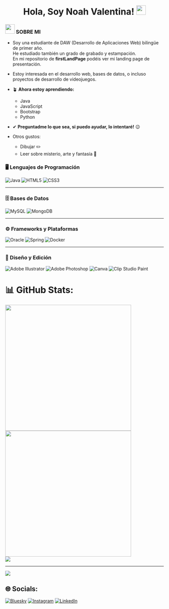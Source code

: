 <h1 align="center"> Hola, Soy Noah Valentina! <img src = "https://raw.githubusercontent.com/MartinHeinz/MartinHeinz/master/wave.gif" width = 30px> </h1>
<p align='center'>
</p>

<h3><img src="https://media.giphy.com/media/ObNTw8Uzwy6KQ/giphy.gif" width="30px">&nbsp;SOBRE MI</h3>

- Soy una estudiante de DAW (Desarrollo de Aplicaciones Web) bilingüe de primer año.  
  He estudiado también un grado de grabado y estampación.  
  En mi repositorio de **firstLandPage** podéis ver mi landing page de presentación.

- Estoy interesada en el desarrollo web, bases de datos, o incluso proyectos de desarrollo de videojuegos.

- 🪴 **Ahora estoy aprendiendo:**  
  - Java  
  - JavaScript  
  - Bootstrap  
  - Python  

- ✔ **Preguntadme lo que sea, si puedo ayudar, lo intentaré!** 😉

- Otros gustos:  
  - Dibujar ✏️  
  - Leer sobre misterio, arte y fantasía 🐲


### 🖥️ Lenguajes de Programación  
![Java](https://img.shields.io/badge/java-%23ED8B00.svg?style=for-the-badge&logo=openjdk&logoColor=white)  ![HTML5](https://img.shields.io/badge/html5-%23E34F26.svg?style=for-the-badge&logo=html5&logoColor=white)  ![CSS3](https://img.shields.io/badge/css3-%231572B6.svg?style=for-the-badge&logo=css3&logoColor=white)  

---

### 🗄️ Bases de Datos  
![MySQL](https://img.shields.io/badge/mysql-4479A1.svg?style=for-the-badge&logo=mysql&logoColor=white)  ![MongoDB](https://img.shields.io/badge/MongoDB-%234ea94b.svg?style=for-the-badge&logo=mongodb&logoColor=white)  

---

### ⚙️ Frameworks y Plataformas  
![Oracle](https://img.shields.io/badge/Oracle-F80000?style=for-the-badge&logo=oracle&logoColor=white)  ![Spring](https://img.shields.io/badge/spring-%236DB33F.svg?style=for-the-badge&logo=spring&logoColor=white)  ![Docker](https://img.shields.io/badge/docker-%230db7ed.svg?style=for-the-badge&logo=docker&logoColor=white)  

---

### 🎨 Diseño y Edición  
![Adobe Illustrator](https://img.shields.io/badge/adobe%20illustrator-%23FF9A00.svg?style=for-the-badge&logo=adobe%20illustrator&logoColor=white)  ![Adobe Photoshop](https://img.shields.io/badge/adobe%20photoshop-%2331A8FF.svg?style=for-the-badge&logo=adobe%20photoshop&logoColor=white)  ![Canva](https://img.shields.io/badge/Canva-%2300C4CC.svg?style=for-the-badge&logo=Canva&logoColor=white)  ![Clip Studio Paint](https://img.shields.io/badge/ClipStudioPaint-%23CFD3D3.svg?style=for-the-badge&logo=ClipStudioPaint&logoColor=white)  

# 📊 GitHub Stats:

<img src="https://github-readme-stats.vercel.app/api?username=valentinaclim5&theme=dark&hide_border=false&include_all_commits=true&count_private=true" width="400" />

<br/>

<img src="https://nirzak-streak-stats.vercel.app/?user=valentinaclim5&theme=dark&hide_border=false" width="400" />

<br/>

<img src="https://github-readme-stats.vercel.app/api/top-langs/?username=valentinaclim5&layout=compact&random=123">


---
[![](https://visitcount.itsvg.in/api?id=valentinaclim5&icon=0&color=9)](https://visitcount.itsvg.in)


## 🌐 Socials:
[![Bluesky](https://img.shields.io/badge/bluesky-0285FF?style=for-the-badge&logo=bluesky&logoColor=%23FFFFFF)](https://bsky.app/profile/noahlathala.bsky.social) 
[![Instagram](https://img.shields.io/badge/Instagram-E4405F?style=for-the-badge&logo=instagram&logoColor=%23FFFFFF)](https://instagram.com/valentinaguisart) 
[![LinkedIn](https://img.shields.io/badge/LinkedIn-0077B5?style=for-the-badge&logo=linkedin&logoColor=%23FFFFFF)](https://linkedin.com/in/noahvalentinaaguirrelaines)



<!-- Proudly created with GPRM ( https://gprm.itsvg.in ) -->
<!--
**valentinaclim5/valentinaclim5** is a ✨ _special_ ✨ repository because its `README.md` (this file) appears on your GitHub profile.

Here are some ideas to get you started:

- 🔭 I’m currently working on ...
- 🌱 I’m currently learning ...
- 👯 I’m looking to collaborate on ...
- 🤔 I’m looking for help with ...
- 💬 Ask me about ...
- 📫 How to reach me: ...
- 😄 Pronouns: ...
- ⚡ Fun fact: ...
-->
